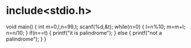 # include<stdio.h>
void main()
{
int m=0,l,n=99,t;
scanf(%d,&t);
while(n>0)
{
l=n%10;
m=m+l;
n=n/10;
}
if(n==t)
{
printf("it is palindrome");
}
else
{
printf("not a palindrome");
}
}
